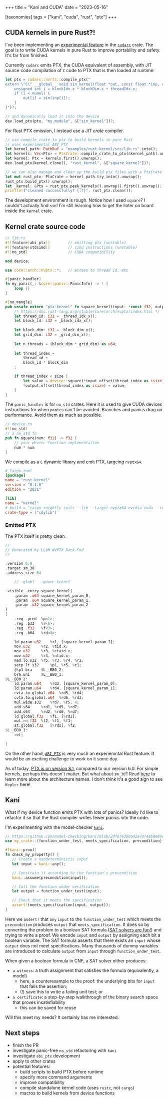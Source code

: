 +++
title = "Kani and CUDA"
date = "2023-05-16"

[taxonomies]
tags = ["kani", "cuda", "rust", "ptx"]
+++

## CUDA kernels in pure Rust?!

I've been implementing an [experimental feature](https://github.com/coreylowman/cudarc/issues/143) in the [`cudarc`](https://github.com/coreylowman/cudarc) crate.
The goal is to write CUDA kernels in pure Rust to improve portability and safety. It's far from finished.

Currently `cudarc` emits PTX, the CUDA equivalent of assembly, with JIT source code compilation of `C` code to PTX that is then loaded at runtime:

```rust
let ptx = cudarc::nvrtc::compile_ptx("
extern \"C\" __global__ void sin_kernel(float *out, const float *inp, const size_t numel) {
    unsigned int i = blockIdx.x * blockDim.x + threadIdx.x;
    if (i < numel) {
        out[i] = sin(inp[i]);
    }
}")?;

// and dynamically load it into the device
dev.load_ptx(ptx, "my_module", &["sin_kernel"])?;
```

For Rust PTX emission, I instead use a JIT *crate* compiler.

```rust
// use compile_crate_to_ptx to build kernels in pure Rust
// uses experimental ABI_PTX
let kernel_path: PathBuf = "examples/rust-kernel/src/lib.rs".into();
let kernels: Vec<Ptx> = PtxCrate::compile_crate_to_ptx(&kernel_path).unwrap();
let kernel: Ptx = kernels.first().unwrap();
dev.load_ptx(kernel.clone(), "rust_kernel", &["square_kernel"])?;

// we can also manage and clean up the build ptx files with a PtxCrate
let mut rust_ptx: PtxCrate = kernel_path.try_into().unwrap();
rust_ptx.build_ptx().unwrap();
let _kernel: &Ptx = rust_ptx.peek_kernels().unwrap().first().unwrap();
println!("cleaned successfully? {:?}", rust_ptx.clean());
```

The development environment is rough.
Notice how I used `square`?
I couldn't actually find `sin`!
I'm still learning how to get the linter on board inside the `kernel` crate.

## Kernel crate source code

```rust
// lib.rs
#![feature(abi_ptx)]        // emitting ptx (unstable)
#![feature(stdsimd)]        // simd instructions (unstable)
#![no_std]                  // CUDA compatibility

mod device;

use core::arch::nvptx::*;   // access to thread id, etc

#[panic_handler]
fn my_panic(_: &core::panic::PanicInfo) -> ! {
    loop {}
}

#[no_mangle]
pub unsafe extern "ptx-kernel" fn square_kernel(input: *const f32, output: *mut f32, size: i32) {
    /* https://doc.rust-lang.org/stable/core/arch/nvptx/index.html */
    let thread_id: i32 = _thread_idx_x();
    let block_id: i32 = _block_idx_x();
    
    let block_dim: i32 = _block_dim_x();
    let grid_dim: i32 = _grid_dim_x();
    
    let n_threads = (block_dim * grid_dim) as u64;
    
    let thread_index = 
        thread_id + 
        block_id * block_dim
    ;

    if thread_index < size {
        let value = device::square(*input.offset(thread_index as isize));
        *output.offset(thread_index as isize) = value;
    }
}
```

The `panic_handler` is for `no_std` crates.
Here it is used to give CUDA devices instructions for when `panic`s can't be avoided.
Branches and panics drag on performance.
Avoid them as much as possible.

```rust
// device.rs
#![no_std]
// a no_std fn
pub fn square(num: f32) -> f32 {
    // your device function implementation
    num * num
}
```

We compile as a `C` dynamic library and emit PTX, targeing `nvptx64`.

```toml
# Cargo.toml
[package]
name = "rust-kernel"
version = "0.1.0"
edition = "2021"

[lib]
name = "kernel"
# build = "cargo +nightly rustc --lib --target nvptx64-nvidia-cuda --release -- --emit asm"
crate-type = ["cdylib"]
```

### Emitted PTX

The PTX itself is pretty clean.

```rust
//
// Generated by LLVM NVPTX Back-End
//

.version 6.0
.target sm_30
.address_size 64

	// .globl	square_kernel

.visible .entry square_kernel(
	.param .u64 square_kernel_param_0,
	.param .u64 square_kernel_param_1,
	.param .u32 square_kernel_param_2
)
{
	.reg .pred 	%p<2>;
	.reg .b32 	%r<6>;
	.reg .f32 	%f<3>;
	.reg .b64 	%rd<8>;

	ld.param.u32 	%r1, [square_kernel_param_2];
	mov.u32 	%r2, %tid.x;
	mov.u32 	%r3, %ctaid.x;
	mov.u32 	%r4, %ntid.x;
	mad.lo.s32 	%r5, %r3, %r4, %r2;
	setp.lt.s32 	%p1, %r5, %r1;
	@%p1 bra 	$L__BB0_2;
	bra.uni 	$L__BB0_1;
$L__BB0_2:
	ld.param.u64 	%rd3, [square_kernel_param_0];
	ld.param.u64 	%rd4, [square_kernel_param_1];
	cvta.to.global.u64 	%rd5, %rd4;
	cvta.to.global.u64 	%rd6, %rd3;
	mul.wide.s32 	%rd7, %r5, 4;
	add.s64 	%rd1, %rd5, %rd7;
	add.s64 	%rd2, %rd6, %rd7;
	ld.global.f32 	%f1, [%rd2];
	mul.rn.f32 	%f2, %f1, %f1;
	st.global.f32 	[%rd1], %f2;
$L__BB0_1:
	ret;

}
```

On the other hand, [`ABI_PTX`](https://github.com/rust-lang/rust/issues/38788) is very much an experiemntal Rust feature.
It would be an exciting challenge to work on it some day.

As of today, [PTX is on version 8.1](https://docs.nvidia.com/cuda/parallel-thread-execution/index.html), compared to our version 6.0.
For simple kernels, perhaps this doesn't matter.
But what about `sm_30`?
Read [here](https://arnon.dk/matching-sm-architectures-arch-and-gencode-for-various-nvidia-cards/) to learn more about the architecture names.
I don't think it's a good sign to see `Kepler` here!

## Kani

What if my device function emits PTX with lots of panics?
Ideally I'd like to refactor it so that the Rust compiler writes fewer panics into the code.

I'm experimenting with the model-checker [`kani`](https://github.com/model-checking/kani).

```rust
// https://github.com/model-checking/kani/blob/2df67e380a42a78748b8e84dcc699b0378b287c7/README.md?plain=1#L30
use my_crate::{function_under_test, meets_specification, precondition};

#[kani::proof]
fn check_my_property() {
   // Create a nondeterministic input
   let input = kani::any();

   // Constrain it according to the function's precondition
   kani::assume(precondition(input));

   // Call the function under verification
   let output = function_under_test(input);

   // Check that it meets the specification
   assert!(meets_specification(input, output));
}
```

Here we `assert!` that `any` `input` to the `function_under_test` which meets the `precondition` produces `output` that `meets_specification`.
It does so by converting the problem to a boolean SAT formula ([SAT solvers are fun!](https://github.com/ariasanovsky/had-to-sat)) and trying to write a proof.
We encode `input` and `output` by assigning each bit a boolean variable.
The SAT formula asserts that there exists an `input` whose `output` does not meet specifications.
Many thousands of dummy variables are introduced to calculate `output` from `input` through `function_under_test`.

When given a boolean formula in CNF, a SAT solver either produces:

- `a witness`: a truth assignment that satisfies the formula (equivalently, a model)
  - here, a counterexample to the proof: the underlying bits for `input` that fails the assertion;
  - (!) save this to write a failing unit test; or
- `a certificate`: a step-by-step walkthrough of the binary search space that proves insatisfiability
  - this can be saved for reuse

Will this meet my needs?
It certainly has me interested.

## Next steps

- finish the PR
- investigate panic-free `no_std` refactoring with `kani`
- investigate `abi_ptx` development
- apply to other crates
- potential features:
  - build scripts to build PTX before runtime
  - specify more command arguments
  - improve compatibility
  - compile standalone kernel code (uses `rustc`, not `cargo`)
  - macros to build kernels from device functions
